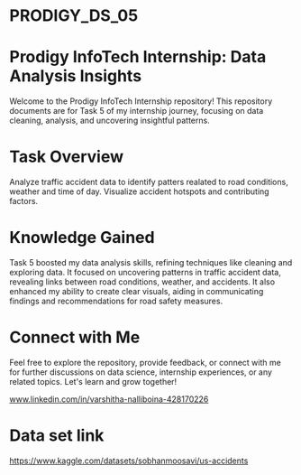 # PRODIGY_DS_05
# Prodigy InfoTech Internship: Data Analysis Insights
Welcome to the Prodigy InfoTech Internship repository! This repository documents are for Task 5 of my internship journey, focusing on data cleaning, analysis, and uncovering insightful patterns.

# Task Overview
Analyze traffic accident data to identify patters realated to road conditions, weather and time of day. Visualize accident hotspots and contributing factors.

# Knowledge Gained
Task 5 boosted my data analysis skills, refining techniques like cleaning and exploring data. It focused on uncovering patterns in traffic accident data, revealing links between road conditions, weather, and accidents. It also enhanced my ability to create clear visuals, aiding in communicating findings and recommendations for road safety measures.

# Connect with Me
Feel free to explore the repository, provide feedback, or connect with me for further discussions on data science, internship experiences, or any related topics. Let's learn and grow together!

www.linkedin.com/in/varshitha-nalliboina-428170226


# Data set link 
https://www.kaggle.com/datasets/sobhanmoosavi/us-accidents
